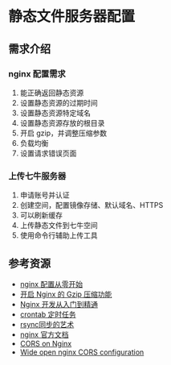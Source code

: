 # 静态文件服务器配置

## 需求介绍

### nginx 配置需求

1. 能正确返回静态资源
2. 设置静态资源的过期时间
3. 设置静态资源特定域名
4. 设置静态资源存放的根目录
5. 开启 gzip，并调整压缩参数
6. 负载均衡
7. 设置请求错误页面

### 上传七牛服务器

1. 申请账号并认证
2. 创建空间，配置镜像存储、默认域名、HTTPS
3. 可以刷新缓存
4. 上传静态文件到七牛空间
5. 使用命令行辅助上传工具

## 参考资源

* [nginx 配置从零开始](http://oilbeater.com/nginx/2014/12/29/nginx-conf-from-zero.html)
* [开启 Nginx 的 Gzip 压缩功能](https://www.insp.top/open-nginx-gzip-module)
* [Nginx 开发从入门到精通](http://tengine.taobao.org/book/#)
* [crontab 定时任务](http://linuxtools-rst.readthedocs.org/zh_CN/latest/tool/crontab.html)
* [rsync同步的艺术](http://roclinux.cn/?p=2643)
* [nginx 官方文档](http://nginx.org/en/docs/)
* [CORS on Nginx](http://enable-cors.org/server_nginx.html)
* [Wide open nginx CORS configuration](https://michielkalkman.com/snippets/nginx-cors-open-configuration.html)